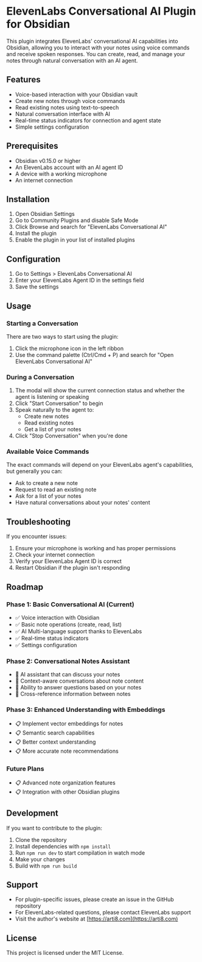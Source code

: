 # ElevenLabs Conversational AI Plugin for Obsidian

This plugin integrates ElevenLabs' conversational AI capabilities into Obsidian, allowing you to interact with your notes using voice commands and receive spoken responses. You can create, read, and manage your notes through natural conversation with an AI agent.

## Features

- Voice-based interaction with your Obsidian vault
- Create new notes through voice commands
- Read existing notes using text-to-speech
- Natural conversation interface with AI
- Real-time status indicators for connection and agent state
- Simple settings configuration

## Prerequisites

- Obsidian v0.15.0 or higher
- An ElevenLabs account with an AI agent ID
- A device with a working microphone
- An internet connection

## Installation

1. Open Obsidian Settings
2. Go to Community Plugins and disable Safe Mode
3. Click Browse and search for "ElevenLabs Conversational AI"
4. Install the plugin
5. Enable the plugin in your list of installed plugins

## Configuration

1. Go to Settings > ElevenLabs Conversational AI
2. Enter your ElevenLabs Agent ID in the settings field
3. Save the settings

## Usage

### Starting a Conversation

There are two ways to start using the plugin:

1. Click the microphone icon in the left ribbon
2. Use the command palette (Ctrl/Cmd + P) and search for "Open ElevenLabs Conversational AI"

### During a Conversation

1. The modal will show the current connection status and whether the agent is listening or speaking
2. Click "Start Conversation" to begin
3. Speak naturally to the agent to:
   - Create new notes
   - Read existing notes
   - Get a list of your notes
4. Click "Stop Conversation" when you're done

### Available Voice Commands

The exact commands will depend on your ElevenLabs agent's capabilities, but generally you can:
- Ask to create a new note
- Request to read an existing note
- Ask for a list of your notes
- Have natural conversations about your notes' content

## Troubleshooting

If you encounter issues:

1. Ensure your microphone is working and has proper permissions
2. Check your internet connection
3. Verify your ElevenLabs Agent ID is correct
4. Restart Obsidian if the plugin isn't responding

## Roadmap

### Phase 1: Basic Conversational AI (Current)
- ✅ Voice interaction with Obsidian
- ✅ Basic note operations (create, read, list)
- ✅ AI Multi-language support thanks to ElevenLabs
- ✅ Real-time status indicators
- ✅ Settings configuration

### Phase 2: Conversational Notes Assistant
- 🚧 AI assistant that can discuss your notes
- 🚧 Context-aware conversations about note content
- 🚧 Ability to answer questions based on your notes
- 🚧 Cross-reference information between notes

### Phase 3: Enhanced Understanding with Embeddings
- 📋 Implement vector embeddings for notes
- 📋 Semantic search capabilities
- 📋 Better context understanding
- 📋 More accurate note recommendations

### Future Plans
- 📋 Advanced note organization features
- 📋 Integration with other Obsidian plugins

## Development

If you want to contribute to the plugin:

1. Clone the repository
2. Install dependencies with `npm install`
3. Run `npm run dev` to start compilation in watch mode
4. Make your changes
5. Build with `npm run build`

## Support

- For plugin-specific issues, please create an issue in the GitHub repository
- For ElevenLabs-related questions, please contact ElevenLabs support
- Visit the author's website at [https://arti8.com](https://arti8.com)

## License

This project is licensed under the MIT License.
